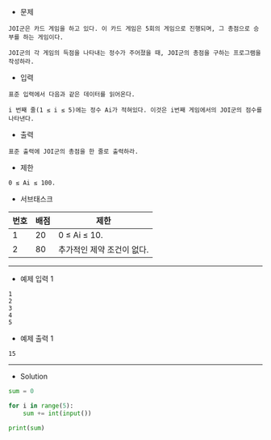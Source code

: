 - 문제

```
JOI군은 카드 게임을 하고 있다. 이 카드 게임은 5회의 게임으로 진행되며, 그 총점으로 승부를 하는 게임이다.

JOI군의 각 게임의 득점을 나타내는 정수가 주어졌을 때, JOI군의 총점을 구하는 프로그램을 작성하라.
```

- 입력

```
표준 입력에서 다음과 같은 데이터를 읽어온다.

i 번째 줄(1 ≤ i ≤ 5)에는 정수 Ai가 적혀있다. 이것은 i번째 게임에서의 JOI군의 점수를 나타낸다.
```

- 출력

```
표준 출력에 JOI군의 총점을 한 줄로 출력하라.
```

- 제한

```
0 ≤ Ai ≤ 100.
```

- 서브태스크


| 번호 | 배점 |	제한 |
| --- | --- | --- |
| 1 |	20 |	0 ≤ Ai ≤ 10. |
| 2 |	80	| 추가적인 제약 조건이 없다. |

---

- 예제 입력 1 

```
1
2
3
4
5
```

- 예제 출력 1 

```
15
```

---

- Solution

```py
sum = 0

for i in range(5):
    sum += int(input())

print(sum)
```
